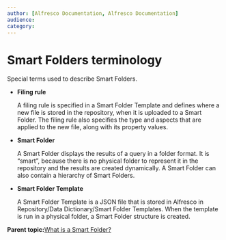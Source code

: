 ```yaml
---
author: [Alfresco Documentation, Alfresco Documentation]
audience: 
category: 
---
```


# Smart Folders terminology

Special terms used to describe Smart Folders.

-   **Filing rule**

    A filing rule is specified in a Smart Folder Template and defines where a new file is stored in the repository, when it is uploaded to a Smart Folder. The filing rule also specifies the type and aspects that are applied to the new file, along with its property values.

-   **Smart Folder**

    A Smart Folder displays the results of a query in a folder format. It is “smart”, because there is no physical folder to represent it in the repository and the results are created dynamically. A Smart Folder can also contain a hierarchy of Smart Folders.

-   **Smart Folder Template**

    A Smart Folder Template is a JSON file that is stored in Alfresco in Repository/Data Dictionary/Smart Folder Templates. When the template is run in a physical folder, a Smart Folder structure is created.


**Parent topic:**[What is a Smart Folder?](../concepts/sf-whatis.md)

